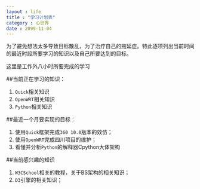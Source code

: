 ```yaml
---
layout : life
title : "学习计划表"
category : 心世界
date : 2099-11-04
---
```


>
为了避免想法太多导致目标散乱，为了治疗自己的拖延症。特此逐项列出当前时间的最近时段所要学习的知识以及自己所要达到的目标。
> 
这里是工作外八小时所要完成的学习

<!-- more -->

##当前正在学习的知识：

1. ```Quick```相关知识
2. ```OpenWRT```相关知识
3. ```Python```相关知识

##最近一个月要实现的目标：

1. 使用```Quick```框架完成```360 10.0```版本的效仿；
2. 使用```OpenWRT```完成四川项目的维护；
3. 看懂并分析```Python```的解释器Cpython大体架构

##当前感兴趣的知识

1. ```W3CSchool```相关的教程，关于BS架构的相关知识；
2. ``D3``引擎的相关知识；